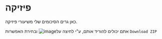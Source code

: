 #  פיזיקה

כאן גרים הסיכומים שלי משיעורי פיזיקה.

אתם יכולים להוריד אותם, ע"י לחיצה על![image](https://user-images.githubusercontent.com/88977041/189131568-d1d436b9-b95b-4fea-84d9-d0b2f4b65a13.png)
ובחירת האפשרות `Download ZIP`

 
